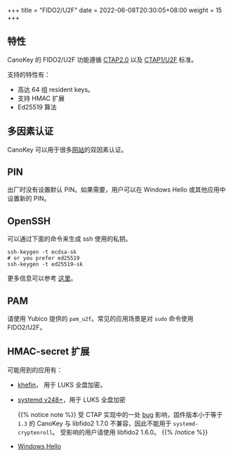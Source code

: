 +++
title = "FIDO2/U2F"
date =  2022-06-08T20:30:05+08:00
weight = 15
+++

## 特性

CanoKey 的 FIDO2/U2F 功能遵循 [CTAP2.0](https://fidoalliance.org/specs/fido-v2.0-ps-20190130/fido-client-to-authenticator-protocol-v2.0-ps-20190130.html) 以及 [CTAP1/U2F](https://fidoalliance.org/specs/fido-u2f-v1.0-ps-20141009/fido-u2f-hid-protocol-ps-20141009.html) 标准。

支持的特性有：

- 高达 64 组 resident keys。
- 支持 HMAC 扩展
- Ed25519 算法

## 多因素认证

CanoKey 可以用于很多[网站](https://2fa.directory/int/)的双因素认证。

## PIN

出厂时没有设置默认 PIN。如果需要，用户可以在 Windows Hello 或其他应用中设置新的 PIN。

## OpenSSH

可以通过下面的命令来生成 ssh 使用的私钥。

```
ssh-keygen -t ecdsa-sk
# or you prefer ed25519
ssh-keygen -t ed25519-sk
```

更多信息可以参考 [这里](https://undeadly.org/cgi?action=article;sid=20191115064850)。

## PAM

请使用 Yubico 提供的 `pam_u2f`。常见的应用场景是对 `sudo` 命令使用 FIDO2/U2F。

## HMAC-secret 扩展

可能用到的应用有：

- [khefin](https://github.com/mjec/khefin)， 用于 LUKS 全盘加密。
- [systemd v248+](http://0pointer.net/blog/unlocking-luks2-volumes-with-tpm2-fido2-pkcs11-security-hardware-on-systemd-248.html)，用于 LUKS 全盘加密

  {{% notice note %}}
  受 CTAP 实现中的一处 [bug](https://github.com/Yubico/libfido2/issues/322#issuecomment-817174671) 影响，固件版本小于等于 `1.3` 的 CanoKey 与 libfido2 1.7.0 不兼容，因此不能用于 `systemd-cryptenroll`。
  受影响的用户请使用 libfido2 1.6.0。
  {{% /notice %}}

- [Windows Hello](https://docs.microsoft.com/en-us/windows/security/identity-protection/hello-for-business/microsoft-compatible-security-key)
